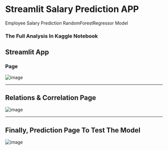 # Streamlit Salary Prediction APP

Employee Salary Prediction RandomForestRegressor Model

### The Full Analysis In Kaggle Notebook

## Streamlit App
### Page
![image](https://github.com/modyehab810/Employee-Salary-Prediction/assets/114261123/cd88495f-2789-4c90-b6bb-6057461dedd4)
<hr>

## Relations & Correlation Page
![image](https://github.com/modyehab810/Employee-Salary-Prediction/assets/114261123/64c10751-893f-46ef-aa8b-9a8a4d6217ff)
<hr>

## Finally, Prediction Page To Test The Model
![image](https://github.com/modyehab810/Employee-Salary-Prediction/assets/114261123/f5ff5be7-f1cc-430e-ab74-ba39b0c32344)
